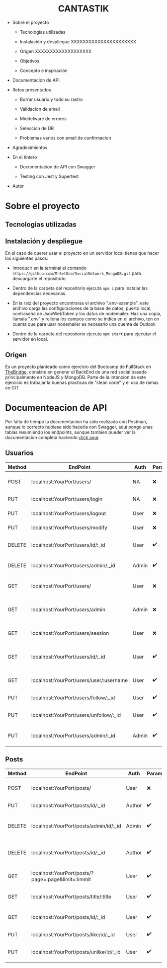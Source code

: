 <h1 align=center >CANTASTIK</h1>

* Sobre el proyecto

    * Tecnologías utilizadas 

    * Instalación y despliegue XXXXXXXXXXXXXXXXXXXXXX

    * Origen XXXXXXXXXXXXXXXXXXX

    * Objetivos

    * Concepto e inspiración

* Documentacion de API

* Retos presentados

    * Borrar usuario y todo su rastro

    * Validacion de email

    * Middelware de errores

    * Seleccion de DB

    * Problemas varios con email de confirmacion

* Agradecimientos

* En el tintero

    * Documentacion de API con Swagger

    * Testing con Jest y Supertest

* Autor

# Sobre el proyecto

## Tecnologias utilizadas

<!-- FALTA INTRODUCIR IMAGENES -->

## Instalación y despliegue

En el caso de querer usar el proyecto en un servidor local tienes que hacer los siguientes pasos:

* Introducir en la terminal el comando `https://github.com/MrSetOne/SocialNetwork_MongoDB.git` para descargarte el repositorio.

* Dentro de la carpeta del repositorio ejecuta `npm i` para instalar las dependencias necesarias.

* En la raiz del proyecto encontraras el archivo ".env-example", este archivo carga las configuraciones de la base de datos, puerto local, contraseña de JsonWebToken y los datos de nodemailer. Haz una copia, llamala ".env" y rellena los campos como se indica en el archivo, ten en cuenta que para usar nodemailer es necesario una cuenta de Outlook

* Dentro de la carpeta del repositorio ejecuta `npm start` para ejecutar el servidor en local.

## Origen

Es un proyecto planteado como ejercicio del Bootcamp de FullStack en [TheBridge](https://www.thebridge.tech/), consiste en generar el BackEnd de una red social basado principalmente en NodeJS y MongoDB. Parte de la intencion de este ejercicio es trabajar la buenas practicas de "clean code" y el uso de ramas en GIT


# Documenteacion de API

Por falta de tiempo la documentacion ha sido realizada con Postman, aunque lo correcto hubiese sido hacerla con Swagger, aquí pongo unas tablas resumiendo los endpoints, aunque tambien pueder ver la documentacion completa haciendo [click aquí](https://documenter.getpostman.com/view/21013360/Uz5KjZHZ).

## Usuarios

| Method | EndPoint | Auth | Params | Body | Usage | Ref |
 ------- | -------- | ---- | ------ | ---- | ----- | --- |
| POST | localhost:YourPort/users/ | NA | :x: | :heavy_check_mark: | Crear nuevo usuario | [Link](https://documenter.getpostman.com/view/21013360/Uz5KjZHZ#0ff61f4f-673d-4cd4-adec-304c39c7fdb5) |
| PUT | localhost:YourPort/users/login | NA | :x: | :heavy_check_mark: | Hacer LogIn | [Link](https://documenter.getpostman.com/view/21013360/Uz5KjZHZ#3eae821e-cff1-4ff9-8d80-05451947a00b) |
| PUT | localhost:YourPort/users/logout | User | :x: | :x: | Hacer LogOut | [Link](https://documenter.getpostman.com/view/21013360/Uz5KjZHZ#9b732fdd-66aa-442d-b1ea-f60dd5e13034) |
| PUT | localhost:YourPort/users/modify | User | :x: | :heavy_check_mark: | Modificar usuario | [Link](https://documenter.getpostman.com/view/21013360/Uz5KjZHZ#a869fea9-3254-43c5-ac71-1b45809e4615) |
| DELETE | localhost:YourPort/users/id/:_id | User | :heavy_check_mark: | :x: | Usuario se borra a si mismo | [Link](https://documenter.getpostman.com/view/21013360/Uz5KjZHZ#6433e145-ee2c-4336-b53f-4406f0b7092e) |
| DELETE | localhost:YourPort/users/admin/:_id | Admin | :heavy_check_mark: | :x: | Admin borra a usuario | [Link](https://documenter.getpostman.com/view/21013360/Uz5KjZHZ#3a718814-1a87-41c5-9094-e677db7a0476) |
| GET | localhost:YourPort/users/ | User | :x: | :x: | Obtener todos los usuarios | [Link](https://documenter.getpostman.com/view/21013360/Uz5KjZHZ#8d7dc4da-e101-43f3-a851-e169d0f96a1f) |
| GET | localhost:YourPort/users/admin | Admin | :x: | :x: | Obtener toda la informacion de usuarios | [Link](https://documenter.getpostman.com/view/21013360/Uz5KjZHZ#f090dd4f-9f3c-4a8e-8537-15ab80c9b182) |
| GET | localhost:YourPort/users/session | User | :x: | :x: | Obtener informacion de sesión | [Link](https://documenter.getpostman.com/view/21013360/Uz5KjZHZ#bae41500-81c3-401a-8971-9bb1d9b84b7f) |
| GET | localhost:YourPort/users/id/:_id | User | :heavy_check_mark: | :x: | Obtener informacion por id de usuario | [Link](https://documenter.getpostman.com/view/21013360/Uz5KjZHZ#02a294de-53bc-4955-83cf-2f2d78a35d7b) |
| GET | localhost:YourPort/users/user/:username | User | :heavy_check_mark: | :x: | Buscar usuario por nombre | [Link](https://documenter.getpostman.com/view/21013360/Uz5KjZHZ#2d0a2dfe-d847-442e-8621-749276487807) |
| PUT | localhost:YourPort/users/follow/:_id | User | :heavy_check_mark: | :x: | Dar Follow a usuario | [Link](https://documenter.getpostman.com/view/21013360/Uz5KjZHZ#be2da517-7e16-4823-8f78-41bcab350271) |
| PUT | localhost:YourPort/users/unfollow/:_id | User | :heavy_check_mark: | :x: | Dar Unfollow a usuario | [Link](https://documenter.getpostman.com/view/21013360/Uz5KjZHZ#c8f22416-84fb-4093-9f95-b63ea6b1d1e6) |
| PUT | localhost:YourPort/users/admin/:_id | Admin | :heavy_check_mark: | :x: | Hacer a un usuario Admin | [Link](https://documenter.getpostman.com/view/21013360/Uz5KjZHZ#228a21b4-ee37-44cb-8e92-14b2d613eb16) |

## Posts

| Method | EndPoint | Auth | Params | Body | Usage | Ref |
 ------- | -------- | ---- | ------ | ---- | ----- | --- |
| POST | localhost:YourPort/posts/ | User | :x: | :heavy_check_mark: | Crear un nuevo post | [Link](https://documenter.getpostman.com/view/21013360/Uz5KjZHZ#8b397c94-a1b4-4fb6-8b54-e5ff4a408829) |
| PUT | localhost:YourPort/posts/id/:_id | Author | :heavy_check_mark: | :heavy_check_mark: | Modificar un post | [Link](https://documenter.getpostman.com/view/21013360/Uz5KjZHZ#43843463-8971-4844-bf21-7523a8c39ba5) |
| DELETE | localhost:YourPort/posts/admin/id/:_id | Admin | :heavy_check_mark: | :x: | Eliminar un post como admin | [Link](https://documenter.getpostman.com/view/21013360/Uz5KjZHZ#eb4ba9a3-2075-4ffa-a118-2cc5b1f19bc0) |
| DELETE | localhost:YourPort/posts/id/:_id | Author | :heavy_check_mark: | :x: | Eliminar un post como autor | [Link](https://documenter.getpostman.com/view/21013360/Uz5KjZHZ#257502e5-d0c0-4d2f-8684-49f82179877b) |
| GET | localhost:YourPort/posts/?page=:page&limit=:limmit | User | :heavy_check_mark: | :x: | Obtener todos los posts | [Link](https://documenter.getpostman.com/view/21013360/Uz5KjZHZ#b56c1759-9413-4d71-aaf5-e5c5f46e3dec) |
| GET | localhost:YourPort/posts/title/:title | User | :heavy_check_mark: | :x: | Buscar posts por titulo | [Link](https://documenter.getpostman.com/view/21013360/Uz5KjZHZ#d44948f4-e883-43a1-835f-4ecbbab75177) |
| GET | localhost:YourPort/posts/id/:_id | User | :heavy_check_mark: | :x: | Obtener post por id | [Link](https://documenter.getpostman.com/view/21013360/Uz5KjZHZ#6f13611f-4397-4f02-a846-f0fd877e0eb3) |
| PUT | localhost:YourPort/posts/like/id/:_id | User | :heavy_check_mark: | :x: | Dar like a un post | [Link](https://documenter.getpostman.com/view/21013360/Uz5KjZHZ#f6e60538-7a01-406a-8700-fc12b939dd51) |
| PUT | localhost:YourPort/posts/unlike/id/:_id | User | :heavy_check_mark: | :x: | Quitar like a un post | [Link](https://documenter.getpostman.com/view/21013360/Uz5KjZHZ#1a9e103c-51a5-4ae3-9d38-1353afd9f3d4) |